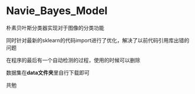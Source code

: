 # Navie_Bayes_Model

朴素贝叶斯分类器实现对于图像的分类功能

同时针对最新的sklearn的代码import进行了优化，解决了以前代码引用库出错的问题

在程序的最后有一个自动检测的过程，使用的时候可以删除

数据集在**data文件夹**里自行下载即可

共勉
